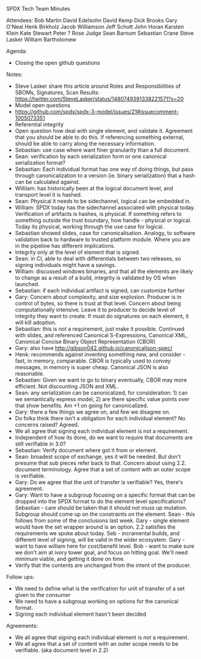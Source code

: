 SPDX Tech Team Minutes

Attendees:
     Bob Martin
     David Edelsohn
     David Kemp
     Dick Brooks
     Gary O'Neal
     Henk Birkholz
     Jacob Williamson
     Jeff Schutt
     John Horan
     Karsten Klein
     Kate Stewart
     Peter ?
     Rose Judge
     Sean Barnum
     Sebastian Crane
     Steve Lasker
     William Bartholomew
    
Agenda:
* Closing the open github questions
    
Notes: 
* Steve Lasker share this article around Roles and Responsibilities of SBOMs, Signatures, Scan Results: https://twitter.com/SteveLasker/status/1480749391338221571?s=20 
* Model open questions
* https://github.com/spdx/spdx-3-model/issues/21#issuecomment-1005073351
* Referential integrity
* Open question how deal with single element, and validate it.   Agreement that you should be able to do this.   If referencing something external, should be able to carry along the necessary information. 
* Sebastian: use case where want finer granularity than a full document. 
* Sean:  verification by each serialization form or one canonical serialization format?
* Sebastian:  Each individual format has one way of doing things, but pass through canonicalization to a version (ie. binary serialization) that a hash can be calculated against. 
* Willilam: has historically been at the logical document level, and transport level it is hashed.
* Sean: Physical it needs to be sidechannel,  logical can be embedded in.
* William:  SPDX today has the sidechannel associated with physical today.   Verification of artifacts is hashes, is physical.   If something refers to something outside the trust boundary, how handle - physical or logical.  Today its physical,  working through the use case for logical.  
* Sebastian showed slides,  case for canonicalisation.    Analogy, to software validation back to hardware to trusted platform module.   Where you are in the pipeline has different  implications.
* Integrity only at the level of element that is signed.
* Sean:  in CI, able to deal with differentials between two releases, so signing individuals might have a savings.
* William:  discussed windows binaries, and that all the elements are likely to change as a result of a build,  integrity is validated by OS when launched. 
* Sebastian:  if each individual artifact is signed, can customize further
* Gary:  Concern about complexity, and size explosion.   Producer is in control of bytes, so there is trust at that level.   Concern about being computationally intensive.    Leave it to producer to decide level of integrity they want to create.   If must do signatures on each element, it will kill adoption.    
* Sebastian:  this is not a requirement, just make it possible.    Continued with slides, and referenced Canonical S-Expressions, Canonical XML,  Canonical Concise Binary Object Representation (CBOR)
* Gary: also have http://gibson042.github.io/canonicaljson-spec/
* Henk: recommends against inventing something new, and consider - fast, in memory, comparable.   CBOR is typically used to convey messages, in memory is super cheap.   Canonical JSON is also reasonable. 
* Sebastian: Given we want to go to binary eventually, CBOR may more efficient.   Not discounting JSON and XML.
* Sean: any serialization can be canonicalized, for consideration:  1) can we semantically express model, 2) are there specific value points over that show benefits.   Am +1 on going for canonicalized.
* Gary: there a few things we agree on, and few we disagree on.    
* Do folks think there isn't a obligation for each individual element?   No concerns raised?    Agreed. 
* We all agree that signing each individual element is not a requirement. 
* Independent of how its done, do we want to require that documents are still verifiable in 3.0?    
* Sebastian:  Verify document where got it from or element.
* Sean: broadest scope of exchange, yes it will be needed.  But don't presume that sub pieces refer back to that.   Concern about using 2.2. document terminology.  Agree that a set of content with an outer scope is verifiable.   
* Gary:  Do we agree that the unit of transfer is verifiable?   Yes, there's agreement.
* Gary:  Want to have a subgroup focusing on a specific format that can be dropped into the SPDX format to do the element level specifications?   Sebastian - care should be taken that it should not muss up mutation.  Subgroup should come up on the constraints on the element.   Sean - this follows from some of the conclusions last week.   Gary - single element would have the set wrapper around is an option.   2.2 satisfies the requirements we spoke about today.  Seb - incramental builds, and different level of signing, will be valid in the wider ecosystem.   Gary - want to have william here for cost/benefit level.   Bob - want to make sure we don't aim at ivory tower goal, and focus on hitting goal.  We'll need minimum viable, and getting it done on time. 
* Verify that the contents are unchanged from the intent of the producer.

Follow ups: 
* We need to define what is the verification for unit of transfer of a set given to the consumer 
* We need to have a subgroup working on options for the canonical format. 
* Signing each individual element hasn't been decided

Agreements: 
* We all agree that signing each individual element is not a requirement. 
* We all agree that a set of content with an outer scope needs to be verifiable.  (aka document level in 2.2)
